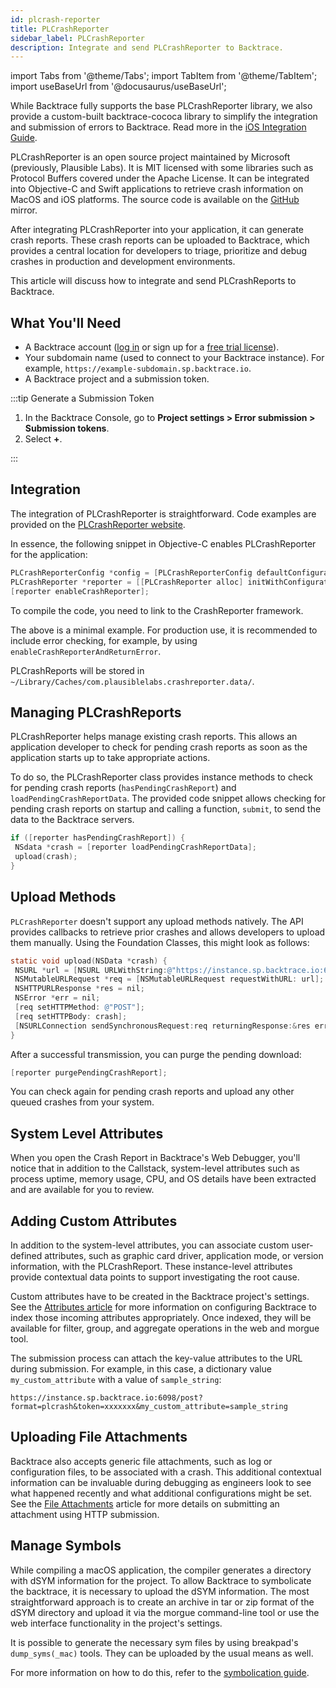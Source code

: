 ```yaml
---
id: plcrash-reporter
title: PLCrashReporter
sidebar_label: PLCrashReporter
description: Integrate and send PLCrashReporter to Backtrace.
---
```


import Tabs from '@theme/Tabs';
import TabItem from '@theme/TabItem';
import useBaseUrl from '@docusaurus/useBaseUrl';

While Backtrace fully supports the base PLCrashReporter library, we also provide a custom-built backtrace-cococa library to simplify the integration and submission of errors to Backtrace. Read more in the [iOS Integration Guide](https://support.backtrace.io/hc/en-us/articles/360040104692).

PLCrashReporter is an open source project maintained by Microsoft (previously, Plausible Labs). It is MIT licensed with some libraries such as Protocol Buffers covered under the Apache License. It can be integrated into Objective-C and Swift applications to retrieve crash information on MacOS and iOS platforms. The source code is available on the [GitHub](https://github.com/plausiblelabs/plcrashreporter) mirror.

After integrating PLCrashReporter into your application, it can generate crash reports. These crash reports can be uploaded to Backtrace, which provides a central location for developers to triage, prioritize and debug crashes in production and development environments.

This article will discuss how to integrate and send PLCrashReports to Backtrace.

## What You'll Need

- A Backtrace account ([log in](https://backtrace.io/login) or sign up for a [free trial license](https://backtrace.io/sign-up)).
- Your subdomain name (used to connect to your Backtrace instance). For example, `https://example-subdomain.sp.backtrace.io`.
- A Backtrace project and a submission token.

:::tip Generate a Submission Token

1. In the Backtrace Console, go to **Project settings > Error submission > Submission tokens**.
1. Select **+**.

:::

## Integration

The integration of PLCrashReporter is straightforward. Code examples are provided on the [PLCrashReporter website](https://plcrashreporter.org/documentation/api/v1.2/example_usage_iphone.html).

In essence, the following snippet in Objective-C enables PLCrashReporter for the application:

```objective-c
PLCrashReporterConfig *config = [PLCrashReporterConfig defaultConfiguration];
PLCrashReporter *reporter = [[PLCrashReporter alloc] initWithConfiguration: config];
[reporter enableCrashReporter];
```

To compile the code, you need to link to the CrashReporter framework.

The above is a minimal example. For production use, it is recommended to include error checking, for example, by using `enableCrashReporterAndReturnError`.

PLCrashReports will be stored in `~/Library/Caches/com.plausiblelabs.crashreporter.data/`.

## Managing PLCrashReports

PLCrashReporter helps manage existing crash reports. This allows an application developer to check for pending crash reports as soon as the application starts up to take appropriate actions.

To do so, the PLCrashReporter class provides instance methods to check for pending crash reports (`hasPendingCrashReport`) and `loadPendingCrashReportData`. The provided code snippet allows checking for pending crash reports on startup and calling a function, `submit`, to send the data to the Backtrace servers.

```objective-c
if ([reporter hasPendingCrashReport]) {
 NSdata *crash = [reporter loadPendingCrashReportData];
 upload(crash);
}
```

## Upload Methods

`PLCrashReporter` doesn't support any upload methods natively. The API provides callbacks to retrieve prior crashes and allows developers to upload them manually. Using the Foundation Classes, this might look as follows:

```objective-c
static void upload(NSData *crash) {
 NSURL *url = [NSURL URLWithString:@"https://instance.sp.backtrace.io:6098/post?format=plcrash&token=xxxxxxxxxxxxxxxxxxxxxxx"];
 NSMutableURLRequest *req = [NSMutableURLRequest requestWithURL: url];
 NSHTTPURLResponse *res = nil;
 NSError *err = nil;
 [req setHTTPMethod: @"POST"];
 [req setHTTPBody: crash];
 [NSURLConnection sendSynchronousRequest:req returningResponse:&res error:&err];
}
```

After a successful transmission, you can purge the pending download:

```objective-c
[reporter purgePendingCrashReport];
```

You can check again for pending crash reports and upload any other queued crashes from your system.

## System Level Attributes

When you open the Crash Report in Backtrace's Web Debugger, you'll notice that in addition to the Callstack, system-level attributes such as process uptime, memory usage, CPU, and OS details have been extracted and are available for you to review.

## Adding Custom Attributes

In addition to the system-level attributes, you can associate custom user-defined attributes, such as graphic card driver, application mode, or version information, with the PLCrashReport. These instance-level attributes provide contextual data points to support investigating the root cause.

Custom attributes have to be created in the Backtrace project's settings. See the [Attributes article](https://support.backtrace.io/hc/en-us/articles/360040517191) for more information on configuring Backtrace to index those incoming attributes appropriately. Once indexed, they will be available for filter, group, and aggregate operations in the web and morgue tool.

The submission process can attach the key-value attributes to the URL during submission. For example, in this case, a dictionary value `my_custom_attribute` with a value of `sample_string`:

```
https://instance.sp.backtrace.io:6098/post?format=plcrash&token=xxxxxxx&my_custom_attribute=sample_string
```

## Uploading File Attachments

Backtrace also accepts generic file attachments, such as log or configuration files, to be associated with a crash. This additional contextual information can be invaluable during debugging as engineers look to see what happened recently and what additional configurations might be set. See the [File Attachments](https://support.backtrace.io/hc/en-us/articles/360040516371) article for more details on submitting an attachment using HTTP submission.

## Manage Symbols

While compiling a macOS application, the compiler generates a directory with dSYM information for the project. To allow Backtrace to symbolicate the backtrace, it is necessary to upload the dSYM information. The most straightforward approach is to create an archive in tar or zip format of the dSYM directory and upload it via the morgue command-line tool or use the web interface functionality in the project's settings.

It is possible to generate the necessary sym files by using breakpad's `dump_syms(_mac)` tools. They can be uploaded by the usual means as well.

For more information on how to do this, refer to the [symbolication guide](https://support.backtrace.io/hc/en-us/articles/360040517071).
